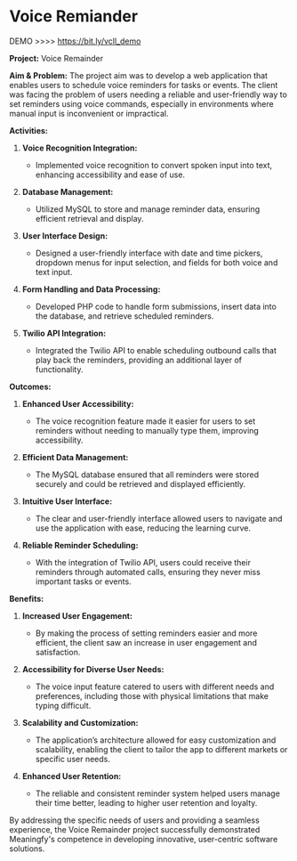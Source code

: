 # Voice Remiander

DEMO >>>> https://bit.ly/vcll_demo

**Project:** Voice Remainder

**Aim & Problem:**
The project aim was to develop a web application that enables users to schedule voice reminders for tasks or events. The client was facing the problem of users needing a reliable and user-friendly way to set reminders using voice commands, especially in environments where manual input is inconvenient or impractical.

**Activities:**

1. **Voice Recognition Integration:**
   - Implemented voice recognition to convert spoken input into text, enhancing accessibility and ease of use.

2. **Database Management:**
   - Utilized MySQL to store and manage reminder data, ensuring efficient retrieval and display.

3. **User Interface Design:**
   - Designed a user-friendly interface with date and time pickers, dropdown menus for input selection, and fields for both voice and text input.

4. **Form Handling and Data Processing:**
   - Developed PHP code to handle form submissions, insert data into the database, and retrieve scheduled reminders.

5. **Twilio API Integration:**
   - Integrated the Twilio API to enable scheduling outbound calls that play back the reminders, providing an additional layer of functionality.

**Outcomes:**

1. **Enhanced User Accessibility:**
   - The voice recognition feature made it easier for users to set reminders without needing to manually type them, improving accessibility.

2. **Efficient Data Management:**
   - The MySQL database ensured that all reminders were stored securely and could be retrieved and displayed efficiently.

3. **Intuitive User Interface:**
   - The clear and user-friendly interface allowed users to navigate and use the application with ease, reducing the learning curve.

4. **Reliable Reminder Scheduling:**
   - With the integration of Twilio API, users could receive their reminders through automated calls, ensuring they never miss important tasks or events.

**Benefits:**

1. **Increased User Engagement:**
   - By making the process of setting reminders easier and more efficient, the client saw an increase in user engagement and satisfaction.

2. **Accessibility for Diverse User Needs:**
   - The voice input feature catered to users with different needs and preferences, including those with physical limitations that make typing difficult.

3. **Scalability and Customization:**
   - The application’s architecture allowed for easy customization and scalability, enabling the client to tailor the app to different markets or specific user needs.

4. **Enhanced User Retention:**
   - The reliable and consistent reminder system helped users manage their time better, leading to higher user retention and loyalty.

By addressing the specific needs of users and providing a seamless experience, the Voice Remainder project successfully demonstrated Meaningfy's competence in developing innovative, user-centric software solutions.
